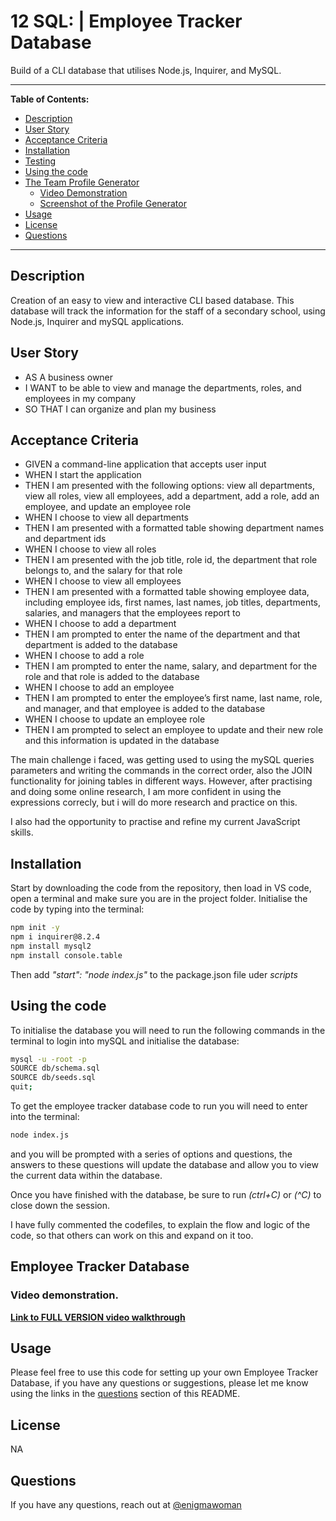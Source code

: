 # 12 SQL: | Employee Tracker Database

Build of a CLI database that utilises Node.js, Inquirer, and MySQL.

---

**Table of Contents:**

* [Description](#description)
* [User Story](#user-story)
* [Acceptance Criteria](#acceptance-criteria)
* [Installation](#installation)
* [Testing](#testing)
* [Using the code](#using-the-code)
* [The Team Profile Generator](#the-team-profile-generator)
    * [Video Demonstration](#video-demonstration)
    * [Screenshot of the Profile Generator](#screenshot-of-the-profile-generator)
* [Usage](#usage)
* [License](#license) 
* [Questions](#questions)

---

## Description

Creation of an easy to view and interactive CLI based database. This database will track the information for the staff of a secondary school, using Node.js, Inquirer and mySQL applications.


## User Story

* AS A business owner
* I WANT to be able to view and manage the departments, roles, and employees in my company
* SO THAT I can organize and plan my business


## Acceptance Criteria


* GIVEN a command-line application that accepts user input
* WHEN I start the application
* THEN I am presented with the following options: view all departments, view all roles, view all employees, add a department, add a role, add an employee, and update an employee role
* WHEN I choose to view all departments
* THEN I am presented with a formatted table showing department names and department ids
* WHEN I choose to view all roles
* THEN I am presented with the job title, role id, the department that role belongs to, and the salary for that role
* WHEN I choose to view all employees
* THEN I am presented with a formatted table showing employee data, including employee ids, first names, last names, job titles, departments, salaries, and managers that the employees report to
* WHEN I choose to add a department
* THEN I am prompted to enter the name of the department and that department is added to the database
* WHEN I choose to add a role
* THEN I am prompted to enter the name, salary, and department for the role and that role is added to the database
* WHEN I choose to add an employee
* THEN I am prompted to enter the employee’s first name, last name, role, and manager, and that employee is added to the database
* WHEN I choose to update an employee role
* THEN I am prompted to select an employee to update and their new role and this information is updated in the database 


The main challenge i faced, was getting used to using the mySQL queries parameters and writing the commands in the correct order, also the JOIN functionality for joining tables in different ways. However, after practising and doing some online research, I am more confident in using the expressions correcly, but i will do more research and practice on this.

I also had the opportunity to practise and refine my current JavaScript skills.

## Installation

Start by downloading the code from the repository, then load in VS code, open a terminal and make sure you are in the project folder.
Initialise the code by typing into the terminal:
```bash
npm init -y
npm i inquirer@8.2.4
npm install mysql2
npm install console.table
```

Then add *"start": "node index.js"* to the package.json file uder *scripts*

## Using the code

To initialise the database you will need to run the following commands in the terminal to login into mySQL and initialise the database:
```bash
mysql -u -root -p
SOURCE db/schema.sql
SOURCE db/seeds.sql
quit;
```

To get the employee tracker database code to run you will need to enter into the terminal:
```bash
node index.js
```
 and you will be prompted with a series of options and questions, the answers to these questions will update the database and allow you to view the current data within the database. 

Once you have finished with the database, be sure to run *(ctrl+C)* or *(^C)* to close down the session.

I have fully commented the codefiles, to explain the flow and logic of the code, so that others can work on this and expand on it too.


## Employee Tracker Database

### Video demonstration.


<a href="https://drive.google.com/file/d/1xS3HM0w1byVB7qQb6lXXFcCP9tKbyMjJ/view"><b>Link to FULL VERSION video walkthrough</b></a>


## Usage

Please feel free to use this code for setting up your own Employee Tracker Database, if you have any questions or suggestions, please let me know using the links in the [questions](#questions) section of this README.

## License

NA

## Questions

If you have any questions, reach out at [@enigmawoman](https://github.com/enigmawoman)</br>


